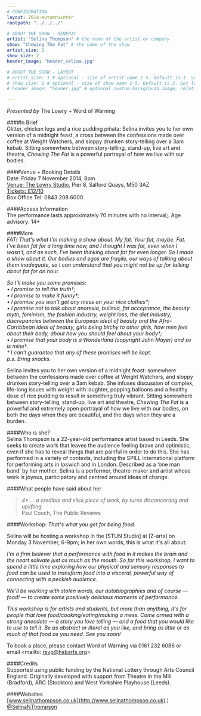 ```yaml
---
# CONFIGURATION
layout: 2014-autumnwinter
rootpath: "../../../"

# ABOUT THE SHOW - GENERIC
artist: "Selina Thompson" # the name of the artist or company
show: "Chewing The Fat" # the name of the show
artist_size: 1
show_size: 2
header_image: "header_selina.jpg"    

# ABOUT THE SHOW - LAYOUT
# artist_size: 1 # optional - size of artist name 1-5. Default is 1. Set longer names to lower values
# show_size: 2 # optional - size of show name 2-5. Default is 2. Set longer names to lower values
# header_image: "header.jpg" # optional custom background image, relative to current page

---
```

*Presented by* The Lowry + Word of Warning      
       
####In Brief      
Glitter, chicken legs and a rice pudding piñata: Selina invites you to her own version of a midnight feast, a cross between the confessions made over coffee at Weight Watchers, and sloppy drunken story-telling over a 3am kebab. Sitting somewhere between story-telling, stand-up, live art and theatre, *Chewing The Fat* is a powerful portrayal of how we live with our bodies.      
        
####Venue + Booking Details    
Date: Friday 7 November 2014, 8pm     
[Venue: The Lowry Studio](http://www.thelowry.com/plan-your-visit/getting-here), Pier 8, Salford Quays, M50 3AZ    
[Tickets: £12/10](http://www.thelowry.com/event/chewing-the-fat)        
Box Office Tel: 0843 208 6000        
        
####Access Information        
The performance lasts approximately 70 minutes with no interval;. Age advisory: 14+        
       
####More            
*FAT! That's what I'm making a show about. My fat. Your fat, maybe. Fat. I've been fat for a long time now, and I thought I was fat, even when I wasn't, and as such, I've been thinking about fat for even longer. So I made a show about it. Our bodies and egos are fragile, our ways of talking about them inadequate, so I can understand that you might not be up for talking about fat for an hour.*        
        
*So I'll make you some promises:*       
*• I promise to tell the truth†;*        
*• I promise to make it funny†;*        
*• I promise you won't get any mess on your nice clothes†;*        
*• I promise not to talk about anorexia, bulimia, fat acceptance, the beauty myth, feminism, the fashion industry, weight loss, the diet industry, discrepancies between the European ideal of beauty and the Afro-Carribbean ideal of beauty, girls being bitchy to other girls, how men feel about their body, about how you should feel about your body†;*        
*• I promise that your body is a Wonderland (copyright John Mayer) and so is mine†.*       
*† I can't guarantee that any of these promises will be kept.*        
*p.s. Bring snacks.*        
        
Selina invites you to her own version of a midnight feast: somewhere between the confessions made over coffee at Weight Watchers, and sloppy drunken story-telling over a 3am kebab. She infuses discussion of complex, life-long issues with weight with laughter, popping balloons and a healthy dose of rice pudding to result in something truly vibrant. Sitting somewhere between story-telling, stand-up, live art and theatre, *Chewing The Fat* is a powerful and extremely open portrayal of how we live with our bodies, on both the days when they are beautiful, and the days when they are a burden.          
             
####Who is she?    
Selina Thompson is a 22-year-old performance artist based in Leeds. She seeks to create work that leaves the audience feeling brave and optimistic, even if she has to reveal things that are painful in order to do this. She has performed in a variety of contexts, including the SPILL international platform for performing arts in Ipswich and in London. Described as a ‘one man band’ by her mother, Selina is a performer, theatre-maker and artist whose work is joyous, participatory and centred around ideas of change.       
        
####What people have said about her         
>*4\* … a credible and slick piece of work, by turns disconcerting and uplifting.*<br>Paul Couch, The Public Reviews        
        
####Workshop: *That's what you get for being food.*    
       
Selina will be hosting a workshop in the [STUN Studio] at [Z-arts] on Monday 3 November, 6-9pm; in her own words, this is what it's all about: 
       
*I'm a firm believer that a performance with food in it makes the brain and the heart salivate just as much as the mouth. So for this workshop, I want to spend a little time exploring how our physical and sensory responses to food can be used to transform food into a visceral, powerful way of connecting with a peckish audience.*   
       
*We’ll be working with stolen words, our autobiographies and of course — food! — to create some positively delicious moments of performance.* 
       
*This workshop is for artists and students, but more than anything, it's for people that love food/cooking/eating/making a mess. Come armed with a strong anecdote — a story you love telling — and a food that you would like to use to tell it. Be as abstract or literal as you like, and bring as little or as much of that food as you need. See you soon!*  
       
To book a place, please contact Word of Warning via 0161 232 6086 or email <mailto: rsvp@habarts.org>     
       
####Credits    
Supported using public funding by the National Lottery through Arts Council England. Originally developed with support from Theatre in the Mill (Bradford), ARC (Stockton) and West Yorkshire Playhouse (Leeds).        
          
####Websites        
[www.selinathompson.co.uk](http://www.selinathompson.co.uk) ¦ [@SelinaNThompson](http://twitter.com/SelinaNThompson)
